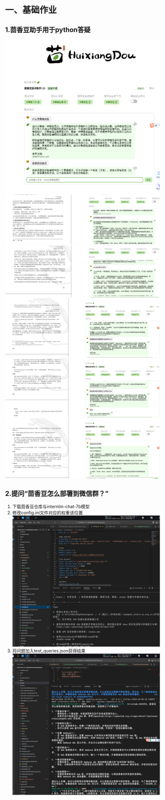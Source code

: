 # 一、基础作业

## 1.茴香豆助手用于python答疑

![](1.png)
![](2.png)
![](3.png)
![](4.png)
![](5.png)
![](6.png)

## 2.提问“茴香豆怎么部署到微信群？”
1. 下载茴香豆仓库与internlm-chat-7b模型
2. 修改config.ini文件对应的权重该位置
![](b1.png)
3. 将问题加入test_queries.json获得结果
![](b2.png)
